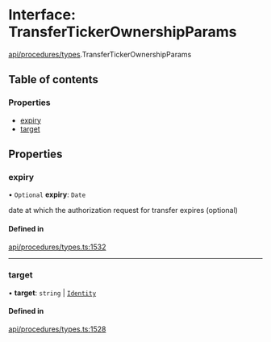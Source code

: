 # Interface: TransferTickerOwnershipParams

[api/procedures/types](../wiki/api.procedures.types).TransferTickerOwnershipParams

## Table of contents

### Properties

- [expiry](../wiki/api.procedures.types.TransferTickerOwnershipParams#expiry)
- [target](../wiki/api.procedures.types.TransferTickerOwnershipParams#target)

## Properties

### expiry

• `Optional` **expiry**: `Date`

date at which the authorization request for transfer expires (optional)

#### Defined in

[api/procedures/types.ts:1532](https://github.com/PolymeshAssociation/polymesh-sdk/blob/f8a937f04/src/api/procedures/types.ts#L1532)

___

### target

• **target**: `string` \| [`Identity`](../wiki/api.entities.Identity.Identity)

#### Defined in

[api/procedures/types.ts:1528](https://github.com/PolymeshAssociation/polymesh-sdk/blob/f8a937f04/src/api/procedures/types.ts#L1528)
